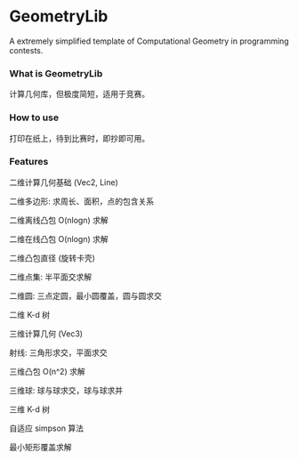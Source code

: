 GeometryLib
========

A extremely simplified template of Computational Geometry in programming contests.

### What is GeometryLib ###

计算几何库，但极度简短，适用于竞赛。

### How to use ###

打印在纸上，待到比赛时，即抄即可用。

### Features ###

二维计算几何基础 (Vec2, Line)

二维多边形: 求周长、面积，点的包含关系

二维离线凸包 O(nlogn) 求解

二维在线凸包 O(nlogn) 求解

二维凸包直径 (旋转卡壳)

二维点集: 半平面交求解

二维圆: 三点定圆，最小圆覆盖，圆与圆求交

二维 K-d 树

三维计算几何 (Vec3)

射线: 三角形求交，平面求交

三维凸包 O(n^2) 求解

三维球: 球与球求交，球与球求并

三维 K-d 树

自适应 simpson 算法

最小矩形覆盖求解
